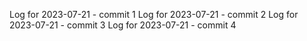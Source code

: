 Log for 2023-07-21 - commit 1
Log for 2023-07-21 - commit 2
Log for 2023-07-21 - commit 3
Log for 2023-07-21 - commit 4
